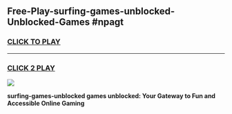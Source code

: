 
## Free-Play-surfing-games-unblocked-Unblocked-Games #npagt
<h3>
<a href="https://news.freeplayer.one?title=surfing-games-unblocked&ref=8M">CLICK TO PLAY</a></h3>
<hr>

<h3>
<a href="https://news.freeplayer.one?title=surfing-games-unblocked&ref=8M">CLICK 2 PLAY</a>
  
</h3>

<a href="https://news.freeplayer.one?title=surfing-games-unblocked&ref=8M"><img src="https://clearcache.store/games.png"></a>


**surfing-games-unblocked games unblocked: Your Gateway to Fun and Accessible Online Gaming**
